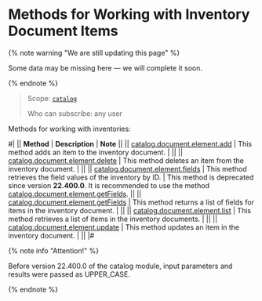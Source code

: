 # Methods for Working with Inventory Document Items

{% note warning "We are still updating this page" %}

Some data may be missing here — we will complete it soon.

{% endnote %}

> Scope: [`catalog`](../../../scopes/permissions.md)
>
> Who can subscribe: any user

Methods for working with inventories:

#|
|| **Method** | **Description** | **Note** ||
|| [catalog.document.element.add](./catalog-document-element-add.md) | This method adds an item to the inventory document. |  ||
|| [catalog.document.element.delete](./catalog-document-element-delete.md) | This method deletes an item from the inventory document. |  ||
|| [catalog.document.element.fields](./catalog-document-element-fields.md) | This method retrieves the field values of the inventory by ID. | This method is deprecated since version **22.400.0**. It is recommended to use the method [catalog.document.element.getFields](./catalog-document-element-get-fields.md). ||
|| [catalog.document.element.getFields](./catalog-document-element-get-fields.md) | This method returns a list of fields for items in the inventory document.  | ||
|| [catalog.document.element.list](./catalog-document-element-list.md) | This method retrieves a list of items in the inventory documents.  | ||
|| [catalog.document.element.update](./catalog-document-element-update.md) | This method updates an item in the inventory document. |  ||
|#

{% note info "Attention!" %}

Before version 22.400.0 of the catalog module, input parameters and results were passed as UPPER_CASE.

{% endnote %}